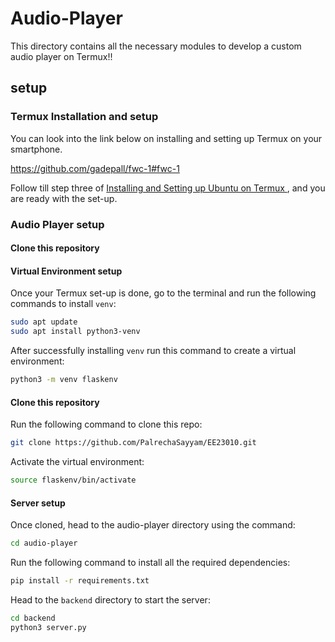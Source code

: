 # Audio-Player

This directory contains all the necessary modules to develop a custom audio player on Termux!!

## setup

### Termux Installation and setup

You can look into the link below on installing and setting up Termux on your smartphone.

https://github.com/gadepall/fwc-1#fwc-1

Follow till step three of [Installing and Setting up Ubuntu on Termux
](https://github.com/gadepall/fwc-1#installing-and-setting-up-ubuntu-on-termux), and you are ready with the set-up.

### Audio Player setup

#### Clone this repository

#### Virtual Environment setup

Once your Termux set-up is done, go to the terminal and run the following commands to install ```venv```:
```bash
sudo apt update
sudo apt install python3-venv
```
After successfully installing  ```venv``` run this command to create a virtual environment:
```bash
python3 -m venv flaskenv
```

#### Clone this repository

Run the following command to clone this repo:

```bash
git clone https://github.com/PalrechaSayyam/EE23010.git
```
Activate the virtual environment:
```bash
source flaskenv/bin/activate
```
#### Server setup

Once cloned, head to the audio-player directory using the command:
```bash
cd audio-player
```
Run the following command to install all the required dependencies:
```bash
pip install -r requirements.txt
```
Head to the ```backend``` directory to start the server:
```bash
cd backend
python3 server.py
```
